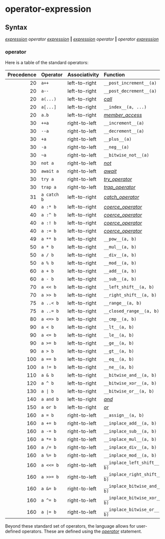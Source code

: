 # operator-expression

## Syntax

[_expression_](expression.md) _operator_ [_expression_](expression.md) __|__
[_expression_](expression.md) _operator_ __|__
_operator_ [_expression_](expression.md)

### operator

Here is a table of the standard operators:

 | Precedence | Operator    | Associativity | Function                                |
 | ----------:|:----------- |:------------- |:--------------------------------------- |
 |         20 | `a++`       | left-to-right | `__post_increment__(a)`                 |
 |         20 | `a--`       | left-to-right | `__post_decrement__(a)`                 |
 |         20 | `a(...)`    | left-to-right | [_call_](call.md)                       |
 |         20 | `a[...]`    | left-to-right | `__index__(a, ...)`                     |
 |         20 | `a.b`       | left-to-right | [_member_access_](member_acces.md)      |
 |         30 | `++a`       | right-to-left | `__increment__(a)`                      |
 |         30 | `--a`       | right-to-left | `__decrement__(a)`                      |
 |         30 | `+a`        | right-to-left | `__plus__(a)`                           |
 |         30 | `-a`        | right-to-left | `__neg__(a)`                            |
 |         30 | `~a`        | right-to-left | `__bitwise_not__(a)`                    |
 |         30 | `not a`     | right-to-left | [_not_](not.md)                         |
 |         30 | `await a`   | right-to-left | [_await_](await.md)                     |
 |         30 | `try a`     | right-to-left | [_try_operator_](try_operator.md)        |
 |         30 | `trap a`    | right-to-left | [_trap_operator_](trap_operator.md)      |
 |         31 | `a catch b` | left-to-right | [_catch_operator_](catch_operator.md)    |
 |         40 | `a :* b`    | left-to-right | [_coerce_operator_](coerce_operator.md) |
 |         40 | `a :^ b`    | left-to-right | [_coerce_operator_](coerce_operator.md) |
 |         40 | `a :! b`    | left-to-right | [_coerce_operator_](coerce_operator.md) |
 |         40 | `a := b`    | left-to-right | [_coerce_operator_](coerce_operator.md) |
 |         49 | `a ** b`    | left-to-right | `__pow__(a, b)`                         |   
 |         50 | `a * b`     | left-to-right | `__mul__(a, b)`                         |
 |         50 | `a / b`     | left-to-right | `__div__(a, b)`                         |
 |         50 | `a % b`     | left-to-right | `__mod__(a, b)`                         |
 |         60 | `a + b`     | left-to-right | `__add__(a, b)`                         |
 |         60 | `a - b`     | left-to-right | `__sub__(a, b)`                         |
 |         70 | `a << b`    | left-to-right | `__left_shift__(a, b)`                  |
 |         70 | `a >> b`    | left-to-right | `__right_shift__(a, b)`                 |
 |         75 | `a ..< b`   | left-to-right | `__range__(a, b)`                       |
 |         75 | `a ..= b`   | left-to-right | `__closed_range__(a, b)`                |
 |         80 | `a <=> b`   | left-to-right | `__cmp__(a, b)`                         |
 |         90 | `a < b`     | left-to-right | `__lt__(a, b)`                          |
 |         90 | `a <= b`    | left-to-right | `__le__(a, b)`                          |
 |         90 | `a >= b`    | left-to-right | `__ge__(a, b)`                          |
 |         90 | `a > b`     | left-to-right | `__gt__(a, b)`                          |
 |        100 | `a == b`    | left-to-right | `__eq__(a, b)`                          |
 |        100 | `a != b`    | left-to-right | `__ne__(a, b)`                          |
 |        110 | `a & b`     | left-to-right | `__bitwise_and__(a, b)`                 |
 |        120 | `a ^ b`     | left-to-right | `__bitwise_xor__(a, b)`                 |
 |        130 | `a \| b`    | left-to-right | `__bitwise_or__(a, b)`                  |
 |        140 | `a and b`   | left-to-right | [_and_](and.md)                         |
 |        150 | `a or b`    | left-to-right | [_or_](or.md)                           |
 |        160 | `a = b`     | right-to-left | `__assign__(a, b)`                      |
 |        160 | `a += b`    | right-to-left | `__inplace_add__(a, b)`                 |
 |        160 | `a -= b`    | right-to-left | `__inplace_sub__(a, b)`                 |
 |        160 | `a *= b`    | right-to-left | `__inplace_mul__(a, b)`                 |
 |        160 | `a /= b`    | right-to-left | `__inplace_div__(a, b)`                 |
 |        160 | `a %= b`    | right-to-left | `__inplace_mod__(a, b)`                 |
 |        160 | `a <<= b`   | right-to-left | `__inplace_left_shift__(a, b)`          |
 |        160 | `a >>= b`   | right-to-left | `__inplace_right_shift__(a, b)`         |
 |        160 | `a &= b`    | right-to-left | `__inplace_bitwise_and__(a, b)`         |
 |        160 | `a ^= b`    | right-to-left | `__inplace_bitwise_xor__(a, b)`         |
 |        160 | `a \|= b`   | right-to-left | `__inplace_bitwise_or__(a, b)`          |


Beyond these standard set of operators, the language allows for user-defined
operators. These are defined using the [_operator_](operator.md) statement.


